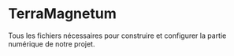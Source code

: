 # TerraMagnetum
Tous les fichiers nécessaires pour construire et configurer la partie numérique de notre projet.
